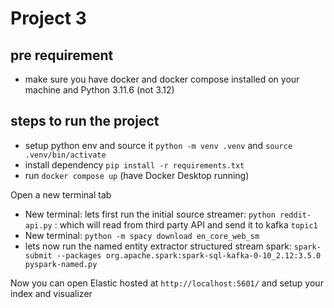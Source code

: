 # Project 3

## pre requirement
- make sure you have docker and docker compose installed on your machine and Python 3.11.6 (not 3.12)

## steps to run the project

- setup python env and source it `python -m venv .venv` and `source .venv/bin/activate`
- install dependency `pip install -r requirements.txt`
- run `docker compose up` (have Docker Desktop running)

Open a new terminal tab

 - New terminal: lets first run the initial source streamer: `python reddit-api.py` : which will read from third party API and send it to kafka `topic1`
 - New terminal: `python -m spacy download en_core_web_sm`
 - lets now run the named entity extractor structured stream spark: `spark-submit --packages org.apache.spark:spark-sql-kafka-0-10_2.12:3.5.0 pyspark-named.py`

Now you can open Elastic hosted at `http://localhost:5601/` and setup your index and visualizer
